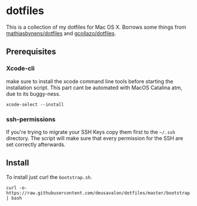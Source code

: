 # dotfiles

This is a collection of my dotfiles for Mac OS X. Borrows some things from [mathiasbynens/dotfiles](https://github.com/mathiasbynens/dotfiles) and [gcollazo/dotfiles](https://github.com/gcollazo/dotfiles).

## Prerequisites
### Xcode-cli
make sure to install the xcode command line tools before starting the installation script.
This part cant be automated with MacOS Catalina atm, due to its buggy-ness.

```
xcode-select --install
```
### ssh-permissions

If you're trying to migrate your SSH Keys copy them first to the `~/.ssh` directory.
The script will make sure that every permission for the SSH are set correctly afterwards.

## Install

To install just curl the `bootstrap.sh`.
```
curl -o- https://raw.githubusercontent.com/deusavalon/dotfiles/master/bootstrap.sh | bash
```
